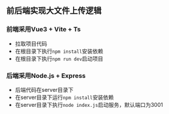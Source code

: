 ## 前后端实现大文件上传逻辑

### 前端采用Vue3 + Vite + Ts

- 拉取项目代码
- 在根目录下执行`npm install`安装依赖
- 在根目录下执行`npm run dev`启动项目

### 后端采用Node.js + Express 

- 后端代码在server目录下
- 在server目录下运行`npm install`安装依赖
- 在server目录下执行`node index.js`启动服务，默认端口为3001
